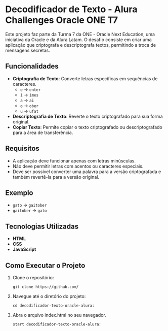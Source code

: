 # Decodificador de Texto - Alura Challenges Oracle ONE T7

Este projeto faz parte da Turma 7 da ONE - Oracle Next Education, uma iniciativa da Oracle e da Alura Latam. O desafio consiste em criar uma aplicação que criptografa e descriptografa textos, permitindo a troca de mensagens secretas.

## Funcionalidades

- **Criptografia de Texto**: Converte letras específicas em sequências de caracteres.
  - `e` -> `enter`
  - `i` -> `imes`
  - `a` -> `ai`
  - `o` -> `ober`
  - `u` -> `ufat`
- **Descriptografia de Texto**: Reverte o texto criptografado para sua forma original.
- **Copiar Texto**: Permite copiar o texto criptografado ou descriptografado para a área de transferência.

## Requisitos

- A aplicação deve funcionar apenas com letras minúsculas.
- Não deve permitir letras com acentos ou caracteres especiais.
- Deve ser possível converter uma palavra para a versão criptografada e também revertê-la para a versão original.

## Exemplo

- `gato` -> `gaitober`
- `gaitober` -> `gato`

## Tecnologias Utilizadas

- **HTML**
- **CSS**
- **JavaScript**

## Como Executar o Projeto

1. Clone o repositório:
   ```
   git clone https://github.com/
   ```

2. Navegue até o diretório do projeto:
    ```
   cd decodificador-texto-oracle-alura:
    ```

3. Abra o arquivo index.html no seu navegador.
    ```
   start decodificador-texto-oracle-alura:
    ```
